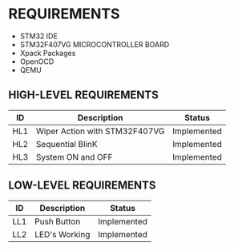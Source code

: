 # REQUIREMENTS

- STM32 IDE
- STM32F407VG MICROCONTROLLER BOARD
- Xpack Packages 
- OpenOCD 
- QEMU 

## HIGH-LEVEL REQUIREMENTS
| ID |Description|Status|
|----|-----------|------|
|HL1|Wiper Action with STM32F407VG|Implemented|
|HL2|Sequential BlinK|Implemented|
|HL3|System ON and OFF|Implemented|
## LOW-LEVEL REQUIREMENTS
| ID |Description|Status|
|----|-----------|------|
|LL1|Push Button|Implemented|
|LL2|LED's Working|Implemented|
